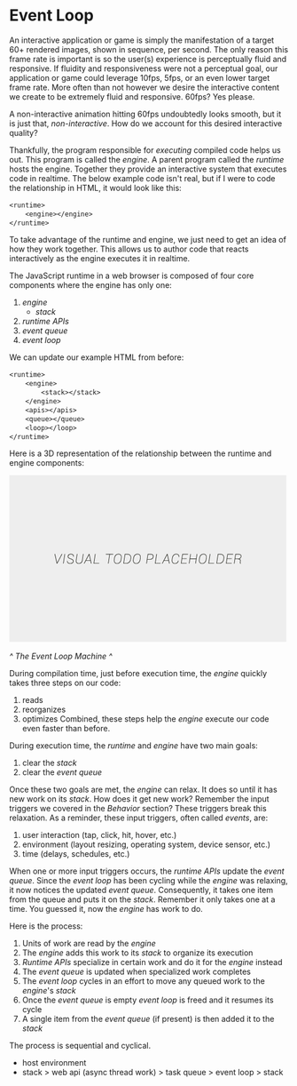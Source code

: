 # Event Loop

An interactive application or game is simply the manifestation of a target 60+ rendered images, shown in sequence, per second. The only reason this frame rate is important is so the user(s) experience is perceptually fluid and responsive. If fluidity and responsiveness were not a perceptual goal, our application or game could leverage 10fps, 5fps, or an even lower target frame rate. More often than not however we desire the interactive content we create to be extremely fluid and responsive. 60fps? Yes please.

A non-interactive animation hitting 60fps undoubtedly looks smooth, but it is just that, *non-interactive*. How do we account for this desired interactive quality?

Thankfully, the program responsible for *executing* compiled code helps us out. This program is called the *engine*. A parent program called the *runtime* hosts the engine. Together they provide an interactive system that executes code in realtime. The below example code isn't real, but if I were to code the relationship in HTML, it would look like this:

```
<runtime>
    <engine></engine>
</runtime>
```

To take advantage of the runtime and engine, we just need to get an idea of how they work together. This allows us to author code that reacts interactively as the engine executes it in realtime.

The JavaScript runtime in a web browser is composed of four core components where the engine has only one:
1. *engine*
    - *stack*
2. *runtime APIs*
3. *event queue*
4. *event loop*

We can update our example HTML from before:

```
<runtime>
    <engine>
        <stack></stack>
    </engine>
    <apis></apis>
    <queue></queue>
    <loop></loop>
</runtime>
```

Here is a 3D representation of the relationship between the runtime and engine components:

![alt text](../assets/visual-todo-placeholder.jpg "The Event Loop Machine")

*^ The Event Loop Machine ^*

During compilation time, just before execution time, the *engine* quickly takes three steps on our code:
1. reads
2. reorganizes
3. optimizes
Combined, these steps help the *engine* execute our code even faster than before.

During execution time, the *runtime* and *engine* have two main goals:
1. clear the *stack*
2. clear the *event queue*

Once these two goals are met, the *engine* can relax. It does so until it has new work on its *stack*. How does it get new work? Remember the input triggers we covered in the *Behavior* section? These triggers break this relaxation. As a reminder, these input triggers, often called *events*, are:
1. user interaction (tap, click, hit, hover, etc.)
2. environment (layout resizing, operating system, device sensor, etc.)
3. time (delays, schedules, etc.)

When one or more input triggers occurs, the *runtime APIs* update the *event queue*. Since the *event loop* has been cycling while the *engine* was relaxing, it now notices the updated *event queue*. Consequently, it takes one item from the queue and puts it on the *stack*. Remember it only takes one at a time. You guessed it, now the *engine* has work to do.

Here is the process:
1. Units of work are read by the *engine*
2. The *engine* adds this work to its *stack* to organize its execution
2. *Runtime APIs* specialize in certain work and do it for the *engine* instead
3. The *event queue* is updated when specialized work completes
4. The *event loop* cycles in an effort to move any queued work to the *engine*'s *stack*
5. Once the *event queue* is empty *event loop* is freed and it resumes its cycle
6. A single item from the *event queue* (if present) is then added it to the *stack*


The process is sequential and cyclical.

- host environment
- stack > web api (async thread work) > task queue > event loop > stack
